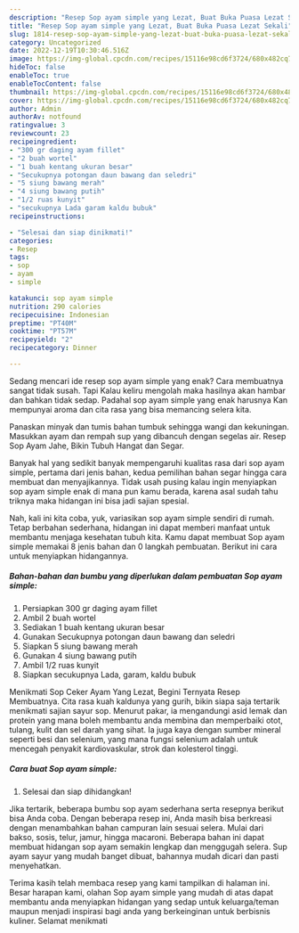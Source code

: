 ```yaml
---
description: "Resep Sop ayam simple yang Lezat, Buat Buka Puasa Lezat Sekali"
title: "Resep Sop ayam simple yang Lezat, Buat Buka Puasa Lezat Sekali"
slug: 1814-resep-sop-ayam-simple-yang-lezat-buat-buka-puasa-lezat-sekali
category: Uncategorized
date: 2022-12-19T10:30:46.516Z
image: https://img-global.cpcdn.com/recipes/15116e98cd6f3724/680x482cq70/sop-ayam-simple-foto-resep-utama.jpg
hideToc: false
enableToc: true
enableTocContent: false
thumbnail: https://img-global.cpcdn.com/recipes/15116e98cd6f3724/680x482cq70/sop-ayam-simple-foto-resep-utama.jpg
cover: https://img-global.cpcdn.com/recipes/15116e98cd6f3724/680x482cq70/sop-ayam-simple-foto-resep-utama.jpg
author: Admin
authorAv: notfound
ratingvalue: 3
reviewcount: 23
recipeingredient:
- "300 gr daging ayam fillet"
- "2 buah wortel"
- "1 buah kentang ukuran besar"
- "Secukupnya potongan daun bawang dan seledri"
- "5 siung bawang merah"
- "4 siung bawang putih"
- "1/2 ruas kunyit"
- "secukupnya Lada garam kaldu bubuk"
recipeinstructions:

- "Selesai dan siap dinikmati!"
categories:
- Resep
tags:
- sop
- ayam
- simple

katakunci: sop ayam simple 
nutrition: 290 calories
recipecuisine: Indonesian
preptime: "PT40M"
cooktime: "PT57M"
recipeyield: "2"
recipecategory: Dinner

---
```



Sedang mencari ide resep sop ayam simple yang enak? Cara membuatnya sangat tidak susah. Tapi Kalau keliru mengolah maka hasilnya akan hambar dan bahkan tidak sedap. Padahal sop ayam simple yang enak harusnya Kan mempunyai aroma dan cita rasa yang bisa memancing selera kita.


Panaskan minyak dan tumis bahan tumbuk sehingga wangi dan kekuningan. Masukkan ayam dan rempah sup yang dibancuh dengan segelas air. Resep Sop Ayam Jahe, Bikin Tubuh Hangat dan Segar.

Banyak hal yang sedikit banyak mempengaruhi kualitas rasa dari sop ayam simple, pertama dari jenis bahan, kedua pemilihan bahan segar hingga cara membuat dan menyajikannya. Tidak usah pusing kalau ingin menyiapkan sop ayam simple enak di mana pun kamu berada, karena asal sudah tahu triknya maka hidangan ini bisa jadi sajian spesial.


Nah, kali ini kita coba, yuk, variasikan sop ayam simple sendiri di rumah. Tetap berbahan sederhana, hidangan ini dapat memberi manfaat untuk membantu menjaga kesehatan tubuh kita. Kamu dapat membuat Sop ayam simple memakai 8 jenis bahan dan 0 langkah pembuatan. Berikut ini cara untuk menyiapkan hidangannya.

<!--inarticleads1-->

##### Bahan-bahan dan bumbu yang diperlukan dalam pembuatan Sop ayam simple:

1. Persiapkan 300 gr daging ayam fillet
1. Ambil 2 buah wortel
1. Sediakan 1 buah kentang ukuran besar
1. Gunakan Secukupnya potongan daun bawang dan seledri
1. Siapkan 5 siung bawang merah
1. Gunakan 4 siung bawang putih
1. Ambil 1/2 ruas kunyit
1. Siapkan secukupnya Lada, garam, kaldu bubuk


Menikmati Sop Ceker Ayam Yang Lezat, Begini Ternyata Resep Membuatnya. Cita rasa kuah kaldunya yang gurih, bikin siapa saja tertarik menikmati sajian sayur sop. Menurut pakar, ia mengandungi asid lemak dan protein yang mana boleh membantu anda membina dan memperbaiki otot, tulang, kulit dan sel darah yang sihat. Ia juga kaya dengan sumber mineral seperti besi dan selenium, yang mana fungsi selenium adalah untuk mencegah penyakit kardiovaskular, strok dan kolesterol tinggi. 

<!--inarticleads2-->

##### Cara buat Sop ayam simple:


1. Selesai dan siap dihidangkan!

Jika tertarik, beberapa bumbu sop ayam sederhana serta resepnya berikut bisa Anda coba. Dengan beberapa resep ini, Anda masih bisa berkreasi dengan menambahkan bahan campuran lain sesuai selera. Mulai dari bakso, sosis, telur, jamur, hingga macaroni. Beberapa bahan ini dapat membuat hidangan sop ayam semakin lengkap dan menggugah selera. Sup ayam sayur yang mudah banget dibuat, bahannya mudah dicari dan pasti menyehatkan. 

Terima kasih telah membaca resep yang kami tampilkan di halaman ini. Besar harapan kami, olahan Sop ayam simple yang mudah di atas dapat membantu anda menyiapkan hidangan yang sedap untuk keluarga/teman maupun menjadi inspirasi bagi anda yang berkeinginan untuk berbisnis kuliner. Selamat menikmati
